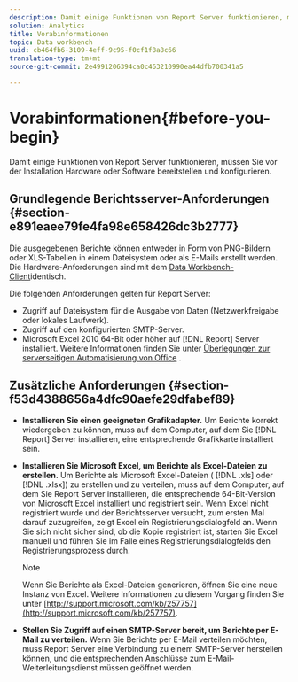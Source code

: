 ```yaml
---
description: Damit einige Funktionen von Report Server funktionieren, müssen Sie vor der Installation Hardware oder Software bereitstellen und konfigurieren.
solution: Analytics
title: Vorabinformationen
topic: Data workbench
uuid: cb464fb6-3109-4eff-9c95-f0cf1f8a8c66
translation-type: tm+mt
source-git-commit: 2e4991206394ca0c463210990ea44dfb700341a5

---
```



# Vorabinformationen{#before-you-begin}

Damit einige Funktionen von Report Server funktionieren, müssen Sie vor der Installation Hardware oder Software bereitstellen und konfigurieren.

## Grundlegende Berichtsserver-Anforderungen {#section-e891eaee79fe4fa98e658426dc3b2777}

Die ausgegebenen Berichte können entweder in Form von PNG-Bildern oder XLS-Tabellen in einem Dateisystem oder als E-Mails erstellt werden. Die Hardware-Anforderungen sind mit dem [Data Workbench-Client](https://docs.adobe.com/content/help/en/data-workbench/using/install/c-data-workbench-client-install.html#Data_Workbench_Client_Minimum_System_Requirements)identisch.

Die folgenden Anforderungen gelten für Report Server:

* Zugriff auf Dateisystem für die Ausgabe von Daten (Netzwerkfreigabe oder lokales Laufwerk).
* Zugriff auf den konfigurierten SMTP-Server.
* Microsoft Excel 2010 64-Bit oder höher auf [!DNL Report] Server installiert. Weitere Informationen finden Sie unter [Überlegungen zur serverseitigen Automatisierung von Office](http://support.microsoft.com/kb/257757) .

## Zusätzliche Anforderungen {#section-f53d4388656a4dfc90aefe29dfabef89}

* **Installieren Sie einen geeigneten Grafikadapter.** Um Berichte korrekt wiedergeben zu können, muss auf dem Computer, auf dem Sie [!DNL Report] Server installieren, eine entsprechende Grafikkarte installiert sein.

* **Installieren Sie Microsoft Excel, um Berichte als Excel-Dateien zu erstellen.** Um Berichte als Microsoft Excel-Dateien ( [!DNL .xls] oder [!DNL .xlsx]) zu erstellen und zu verteilen, muss auf dem Computer, auf dem Sie Report Server installieren, die entsprechende 64-Bit-Version von Microsoft Excel installiert und registriert sein. Wenn Excel nicht registriert wurde und der Berichtsserver versucht, zum ersten Mal darauf zuzugreifen, zeigt Excel ein Registrierungsdialogfeld an. Wenn Sie sich nicht sicher sind, ob die Kopie registriert ist, starten Sie Excel manuell und führen Sie im Falle eines Registrierungsdialogfelds den Registrierungsprozess durch.

   >[!NOTE]
   >
   >Wenn Sie Berichte als Excel-Dateien generieren, öffnen Sie eine neue Instanz von Excel. Weitere Informationen zu diesem Vorgang finden Sie unter [http://support.microsoft.com/kb/257757](http://support.microsoft.com/kb/257757).

* **Stellen Sie Zugriff auf einen SMTP-Server bereit, um Berichte per E-Mail zu verteilen.** Wenn Sie Berichte per E-Mail verteilen möchten, muss Report Server eine Verbindung zu einem SMTP-Server herstellen können, und die entsprechenden Anschlüsse zum E-Mail-Weiterleitungsdienst müssen geöffnet werden.

